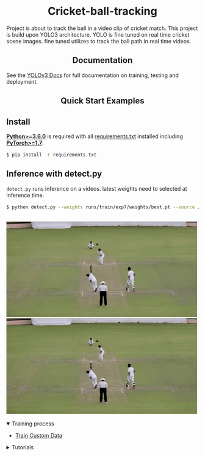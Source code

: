 # <div align="center">Cricket-ball-tracking</div>
Project is about to track the ball in a video clip of cricket match. This project is build upon YOLO3 architecture. YOLO is fine tuned on real time cricket scene images. fine tuned utilizes to track the ball path in real time videos.

## <div align="center">Documentation</div>

See the [YOLOv3 Docs](https://docs.ultralytics.com) for full documentation on training, testing and deployment.

## <div align="center">Quick Start Examples</div>

## Install

[**Python>=3.6.0**](https://www.python.org/) is required with all
[requirements.txt](https://github.com/ultralytics/yolov3/blob/master/requirements.txt) installed including
[**PyTorch>=1.7**](https://pytorch.org/get-started/locally/):
<!-- $ sudo apt update && apt install -y libgl1-mesa-glx libsm6 libxext6 libxrender-dev -->

```bash
$ pip install -r requirements.txt
```

## Inference with detect.py
`detect.py` runs inference on a videos. latest weights need to selected at inference time. 

```bash
$ python detect.py --weights runs/train/exp7/weights/best.pt --source /path/to/video.mp4
                            
```

<p float="left">
  <img src="cricket_ball_ip.gif" height=250, width="500" />
  <img src="ball-tracking.gif" height=250, width="500" /> 
</p>

<div align="left"></div>


<details open>
<summary>Training process</summary>

* [Train Custom Data](https://github.com/ultralytics/yolov3/wiki/Train-Custom-Data)&nbsp;
</details>

<details>
<summary>Tutorials</summary>

* [Train Custom Data](https://github.com/ultralytics/yolov3/wiki/Train-Custom-Data)&nbsp; 🚀 RECOMMENDED
* [Tips for Best Training Results](https://github.com/ultralytics/yolov3/wiki/Tips-for-Best-Training-Results)&nbsp; ☘️
  RECOMMENDED
* [Weights & Biases Logging](https://github.com/ultralytics/yolov5/issues/1289)&nbsp; 🌟 NEW
* [Roboflow for Datasets, Labeling, and Active Learning](https://github.com/ultralytics/yolov5/issues/4975)&nbsp; 🌟 NEW
* [Multi-GPU Training](https://github.com/ultralytics/yolov5/issues/475)
* [PyTorch Hub](https://github.com/ultralytics/yolov5/issues/36)&nbsp; ⭐ NEW
* [TorchScript, ONNX, CoreML Export](https://github.com/ultralytics/yolov5/issues/251) 🚀
* [Test-Time Augmentation (TTA)](https://github.com/ultralytics/yolov5/issues/303)
* [Model Ensembling](https://github.com/ultralytics/yolov5/issues/318)
* [Model Pruning/Sparsity](https://github.com/ultralytics/yolov5/issues/304)
* [Hyperparameter Evolution](https://github.com/ultralytics/yolov5/issues/607)
* [Transfer Learning with Frozen Layers](https://github.com/ultralytics/yolov5/issues/1314)&nbsp; 

</details>


 








